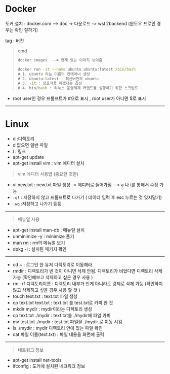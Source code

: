 # Docker

도커 설치  :  docker.com --> doc -> 다운로드 -> wsl 2backend (윈도우 프로인 경우는 확인 잘하기)

tag : 버전 

> cmd
>
> ```cmd
> docker images  --> 현재 있는 이미지 보여줌
> 
> docker run -it --name ubuntu ubuntu:latest /bin/bash 
> # 1. ubuntu 라는 이름의 컨테이너 생성
> # 2. ubuntu:latest : 최신버전의 ubuntu 
> # 3. -it : 상호작용 하겠다는 옵션
> # 4. bin/bash : 리눅스 운영체제 커맨드를 실행하기 위한 스크립트
> 
> ```



- root user인 경우 프롬프트가 #으로 표시 ,  root user가 아니면 $로 표시 

---



# Linux

- d :디렉토리
- d 없으면 일반 파일
- l : 링크 
- apt-get update 
- apt-get install vim  : vim 에디터 설치



> vim 에디터 사용법 (중요한 것만)

- vi new.txt : new.txt 파일 생성 -> 에디터로 들어가짐 --> a 나 i를 통해서 수정 가능 
- `:q!` : 저장하지 않고 프롬프트로 나가기  ( 데이터 입력 후 esc 누르는 것 잊지말기)
- `:wq` :저장하고 나가기 등등

---



> 메뉴얼 사용

- apt-get install man-db : 메뉴얼 설치
- unminimize  -y : minimize 풀기
- man rm : rm의 메뉴얼 보기 
- dpkg -l : 설치된 패키지 확인 

---

- cd ~ : 로그인 한 유저 디렉토리로 이동해라
- rmdir : 디렉토리가 빈 것이 아니면 삭제 안됨. 디렉토리가 비었다면 디렉토리 삭제 가능 (확인해보고 삭제하고 싶은 경우 사용 )
- rm -rf 디렉토리이름 : 디렉토리 내부가 빈게 아니라도 강제로 삭제 가능 (확인하지 않고 삭제하고 싶을 경우 사용 할 것 ) 
- touch text.txt     : text.txt 파일 생성
- cp text.txt text.txt    :  text.txt 를 test.txt로 카피 한 것 
- mkdir mydir  : mydir이라는 디렉토리 생성
- cp text.txt  ./mydir  : text.txt를 ./mydir에 파일 카피
- mv test.txt  ./mydir : test.txt 파일을  ./mydir 로 이동 시킴
- ls ./mydir : mydir 디렉토리 안에 있는 파일 확인 
- cat 파일 이름(text.txt)  : 파일 내용을 화면에 출력

---



> 네트워크 정보

- apt-get install net-tools
- ifconfig   : 도커에 설치된 네크워크 정보